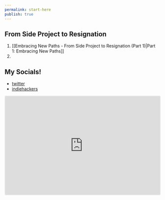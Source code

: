 ```yaml
---
permalink: start-here
publish: true
---
```

## From Side Project to Resignation
1. [[Embracing New Paths - From Side Project to Resignation (Part 1)|Part 1: Embracing New Paths]]
2. 

## My Socials!
- [twitter](https://twitter.com/IThinkWong)
- [indiehackers](https://www.indiehackers.com/IThinkWong)

<iframe src="https://embeds.beehiiv.com/f5f68b7e-34d5-4849-bd33-59aeba50a2ad" data-test-id="beehiiv-embed" width="100%" height="320" frameborder="0" scrolling="no" style="border-radius: 4px; border: 2px solid #e5e7eb; margin: 0; background-color: transparent;"></iframe>